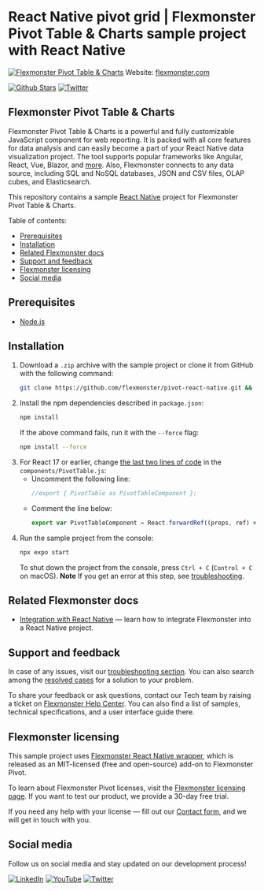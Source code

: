 # React Native pivot grid | Flexmonster Pivot Table & Charts sample project with React Native
[![Flexmonster Pivot Table & Charts](https://cdn.flexmonster.com/readmes/react_native.webp)](https://www.flexmonster.com?r=sample_reactnative)
Website: [flexmonster.com](https://www.flexmonster.com?r=sample_reactnative)

[![Github Stars](https://img.shields.io/github/stars/flexmonster?style=social)](https://github.com/flexmonster) [![Twitter](https://img.shields.io/twitter/follow/Flexmonster?style=social)](https://twitter.com/Flexmonster)

## Flexmonster Pivot Table & Charts

Flexmonster Pivot Table & Charts is a powerful and fully customizable JavaScript component for web reporting. It is packed with all core features for data analysis and can easily become a part of your React Native data visualization project. The tool supports popular frameworks like Angular, React, Vue, Blazor, and [more](https://www.flexmonster.com/doc/available-tutorials-integration?r=sample_reactnative). Also, Flexmonster connects to any data source, including SQL and NoSQL databases, JSON and CSV files, OLAP cubes, and Elasticsearch. 

This repository contains a sample [React Native](https://reactnative.dev/) project for Flexmonster Pivot Table & Charts.

Table of contents:

* [Prerequisites](#prerequisites)
* [Installation](#installation)
* [Related Flexmonster docs](#related-flexmonster-docs)
* [Support and feedback](#support-and-feedback)
* [Flexmonster licensing](#flexmonster-licensing)
* [Social media](#social-media)

## Prerequisites

- [Node.js](https://nodejs.org/en/)

## Installation

1) Download a `.zip` archive with the sample project or clone it from GitHub with the following command:
    ```bash
    git clone https://github.com/flexmonster/pivot-react-native.git && cd pivot-react-native
    ```
2) Install the npm dependencies described in `package.json`: 
    ```bash
    npm install
    ```
    If the above command fails, run it with the `--force` flag:
    ```bash
    npm install --force
    ```
3) For React 17 or earlier, change [the last two lines of code](https://github.com/flexmonster/pivot-react-native/blob/master/components/PivotTable.js#L119-L120) in the `components/PivotTable.js`:
    - Uncomment the following line:
       ```js
       //export { PivotTable as PivotTableComponent };
       ```
    - Comment the line below:
       ```js
       export var PivotTableComponent = React.forwardRef((props, ref) => <PivotTable />);
       ```
4) Run the sample project from the console: 
    ```bash
    npx expo start
    ```
    To shut down the project from the console, press `Ctrl + C` (`Control + C` on macOS).
    **Note** If you get an error at this step, see [troubleshooting](https://www.flexmonster.com/doc/integration-with-react-native?r=sample_reactnative#troubleshooting).
## Related Flexmonster docs

- [Integration with React Native](https://www.flexmonster.com/doc/integration-with-react-native?r=sample_reactnative) — learn how to integrate Flexmonster into a React Native project.

## Support and feedback

In case of any issues, visit our [troubleshooting section](https://www.flexmonster.com/doc/typical-errors?r=sample_reactnative). You can also search among the [resolved cases](https://www.flexmonster.com/technical-support?r=sample_reactnative) for a solution to your problem.

To share your feedback or ask questions, contact our Tech team by raising a ticket on [Flexmonster Help Center](https://www.flexmonster.com/help-center?r=sample_reactnative). You can also find a list of samples, technical specifications, and a user interface guide there.

## Flexmonster licensing

This sample project uses [Flexmonster React Native wrapper](https://github.com/flexmonster/react-native-flexmonster/), which is released as an MIT-licensed (free and open-source) add-on to Flexmonster Pivot.

To learn about Flexmonster Pivot licenses, visit the [Flexmonster licensing page](https://www.flexmonster.com/pivot-table-editions-and-pricing?r=sample_reactnative). 
If you want to test our product, we provide a 30-day free trial.

If you need any help with your license — fill out our [Contact form](https://www.flexmonster.com/contact-our-team?r=sample_reactnative), and we will get in touch with you.

## Social media

Follow us on social media and stay updated on our development process!

[![LinkedIn](https://img.shields.io/badge/LinkedIn-blue?style=for-the-badge&logo=linkedin&logoColor=white)](https://linkedin.com/company/flexmonster) [![YouTube](https://img.shields.io/badge/YouTube-red?style=for-the-badge&logo=youtube&logoColor=white)](https://youtube.com/user/FlexMonsterPivot) [![Twitter](https://img.shields.io/badge/Twitter-blue?style=for-the-badge&logo=twitter&logoColor=white)](https://twitter.com/flexmonster)
